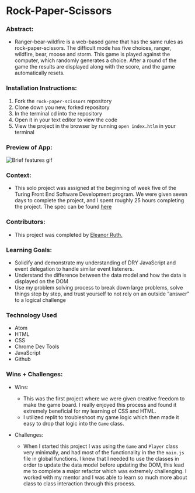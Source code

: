 
# Rock-Paper-Scissors

### Abstract:
[//]: <> (Briefly describe what you built and its features. What problem is the app solving? How does this application solve that problem?)

  - Ranger-bear-wildfire is a web-based game that has the same rules as rock-paper-scissors. The difficult mode has five choices, ranger, wildfire, bear, moose and storm. This game is played against the computer, which randomly generates a choice. After a round of the game the results are displayed along with the score, and the game automatically resets.

### Installation Instructions:
[//]: <> (What steps does a person have to take to get your app cloned down and running?)

1. Fork the `rock-paper-scissors` repository
2. Clone down you new, forked repository
3. In the terminal cd into the repository
4. Open it in your text editor to view the code
5. View the project in the browser by running `open index.htlm` in your terminal

### Preview of App:
[//]: <> (Provide ONE gif or screenshot of your application - choose the "coolest" piece of functionality to show off.)

![Brief features gif](https://media.giphy.com/media/yd1TZxtAYIaj8HtUWE/giphy.gif)

### Context:
[//]: <> (Give some context for the project here. How long did you have to work on it? How far into the Turing program are you?)

  - This solo project was assigned at the beginning of week five of the Turing Front End Software Development program. We were given seven days to complete the project, and I spent roughly 25 hours completing the project. The spec can be found [here](https://frontend.turing.edu/projects/module-1/rock-paper-scissors-solo-v2.html)

### Contributors:
[//]: <> (Who worked on this application? Link to their GitHubs.)

 - This project was completed by <a href="https://github.com/Eleanorgruth">Eleanor Ruth.</a>


### Learning Goals:
[//]: <> (What were the learning goals of this project? What tech did you work with?)

  - Solidify and demonstrate my understanding of DRY JavaScript and event delegation to handle similar event listeners.
  - Understand the difference between the data model and how the data is displayed on the DOM
  - Use my problem solving process to break down large problems, solve things step by step, and trust yourself to not rely on an outside “answer” to a logical challenge

### Technology Used

  - Atom
  - HTML
  - CSS
  - Chrome Dev Tools
  - JavaScript
  - Github

### Wins + Challenges:
[//]: <> (What are 2-3 wins you have from this project? What were some challenges you faced - and how did you get over them?)

  - Wins:
    - This was the first project where we were given creative freedom to make the game board. I really enjoyed this process and found it extremely beneficial for my learning of CSS and HTML.
    - I utilized replit to troubleshoot my game logic which then made it easy to drop that logic into the `Game` class. 

  - Challenges:
    - When I started this project I was using the `Game` and `Player` class very minimally, and had most of the functionality in the the `main.js` file in global functions. I knew that I needed to use the classes in order to update the data model before updating the DOM, this lead me to complete a major refactor which was extremely challenging. I worked with my mentor and I was able to learn so much more about class to class interaction through this process.
